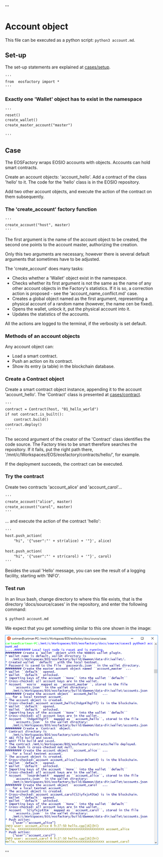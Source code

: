 '''
# Account object

This file can be executed as a python script: `python3 account.md`.

## Set-up

The set-up statements are explained at <a href="setup.html">cases/setup</a>.

```md
'''
from  eosfactory import *
'''
```

### Exactly one 'Wallet' object has to exist in the namespace

```md
'''
reset()
create_wallet()   
create_master_account("master")

'''
```

## Case

The EOSFactory wraps EOSIO accounts with objects. Accounts can hold smart
contracts. 

Create an account objects: 'account_hello'. Add a contract of the class
'hello' to it. The code for the 'hello' class is in the EOSIO repository.

Add two other account objects, and execute the action of the contract on them 
subsequently.

### The 'create_account' factory function

```md
'''
create_account("host", master)
'''
```

The first argument is the name of the account object to be created, the second
one points to the account master, authorizing the creation.

Only this two arguments are necessary, however there is several default 
arguments that sometimes have to be adjusted.

The 'create_account' does many tasks:

* Checks whether a 'Wallet' object exist in the namespace.
* Checks whether its first argument is not the same as the name of any other
    account objects in the Factory's statistics. If it is so, a correction
    action is proposed - see the 'account_name_conflict.md' case.
* Creates a global object named as the first argument, representing 
    a physical account of a random name (however, the name cen be fixed).
* Opens the wallet, unlock it, put the physical account into it.
* Updates the statistics of the accounts.

All the actions are logged to the terminal, if the verbosity is set default. 

### Methods of an account objects

Any account object can:

* Load a smart contract.
* Push an action on its contract.
* Show its entry (a table) in the blockchain database.

### Create a Contract object

Create a smart contract object instance, appending it to the account 
'account_hello'. The 'Contract' class is presented at <a href="contract.html">cases/contract</a>.

```md
'''
contract = Contract(host, "01_hello_world")
if not contract.is_built():
    contract.build()
contract.deploy()
'''
```

The second argument of the creator of the 'Contract' class identifies the 
code source. The Factory tries to be smart therefore searches the repository. 
If it fails, put the right path there, 
'/mnt/c/Workspaces/EOS/eosfactory/contracts/hello/',
for example.

If the deployment succeeds, the contract can be executed.

### Try the contract

Create two contracts 'account_alice' and 'account_carol'...

```md
'''
create_account("alice", master)
create_account("carol", master)
'''
```

... and execute the action of the contract 'hello':

```md
'''
host.push_action(
    "hi", '{"user":"' + str(alice) + '"}', alice)

host.push_action(
    "hi", '{"user":"' + str(carol) + '"}', carol)
'''
```

Besides the usual 'Hello' message, you can see the result of a logging 
facility, starting with 'INFO'.

### Test run

In an linux bash, change directory to where this file exists, that is the 
directory 'docs/source/cases' in the repository, and enter the following 
command:

```md
$ python3 account.md
```

We expect that you get something similar to this one shown in the image:

![account](./img/account.png)

'''
